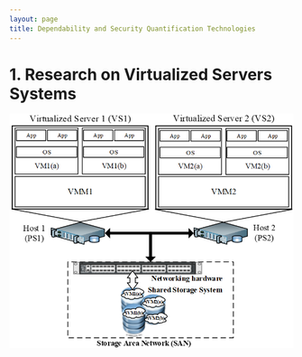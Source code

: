 ```yaml
---
layout: page
title: Dependability and Security Quantification Technologies
---
```


# 1. Research on Virtualized Servers Systems

![](../assets/img/DS_VSS_Architecture.png)
